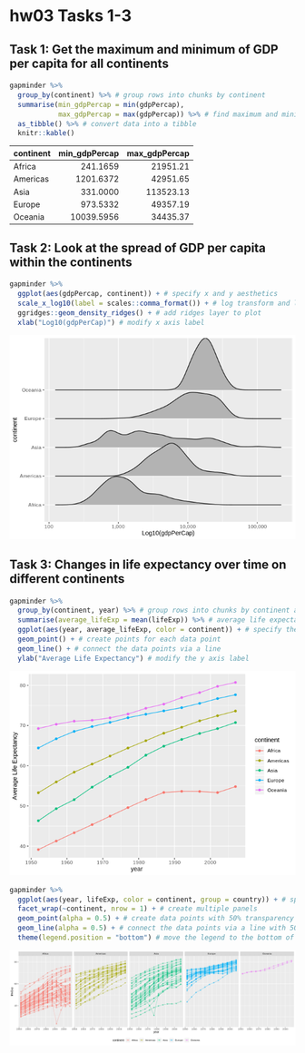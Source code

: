 hw03 Tasks 1-3
================

## Task 1: Get the maximum and minimum of GDP per capita for all continents

``` r
gapminder %>% 
  group_by(continent) %>% # group rows into chunks by continent
  summarise(min_gdpPercap = min(gdpPercap),
            max_gdpPercap = max(gdpPercap)) %>% # find maximum and minimum gdpPercap values
  as_tibble() %>% # convert data into a tibble
  knitr::kable()
```

| continent | min\_gdpPercap | max\_gdpPercap |
| :-------- | -------------: | -------------: |
| Africa    |       241.1659 |       21951.21 |
| Americas  |      1201.6372 |       42951.65 |
| Asia      |       331.0000 |      113523.13 |
| Europe    |       973.5332 |       49357.19 |
| Oceania   |     10039.5956 |       34435.37 |

## Task 2: Look at the spread of GDP per capita within the continents

``` r
gapminder %>% 
  ggplot(aes(gdpPercap, continent)) + # specify x and y aesthetics
  scale_x_log10(label = scales::comma_format()) + # log transform and label in comma format
  ggridges::geom_density_ridges() + # add ridges layer to plot
  xlab("Log10(gdpPerCap)") # modify x axis label
```

![](hw03_tasks_1-3_files/figure-gfm/unnamed-chunk-3-1.png)<!-- -->

## Task 3: Changes in life expectancy over time on different continents

``` r
gapminder %>% 
  group_by(continent, year) %>% # group rows into chunks by continent and year
  summarise(average_lifeExp = mean(lifeExp)) %>% # average life expectancies for each continent
  ggplot(aes(year, average_lifeExp, color = continent)) + # specify the x and y aesthetics
  geom_point() + # create points for each data point
  geom_line() + # connect the data points via a line
  ylab("Average Life Expectancy") # modify the y axis label
```

![](hw03_tasks_1-3_files/figure-gfm/unnamed-chunk-4-1.png)<!-- -->

``` r
gapminder %>% 
  ggplot(aes(year, lifeExp, color = continent, group = country)) + # specifiy x, y, color, and group aesthetics
  facet_wrap(~continent, nrow = 1) + # create multiple panels
  geom_point(alpha = 0.5) + # create data points with 50% transparency
  geom_line(alpha = 0.5) + # connect the data points via a line with 50% transparency
  theme(legend.position = "bottom") # move the legend to the bottom of the plot
```

![](hw03_tasks_1-3_files/figure-gfm/unnamed-chunk-5-1.png)<!-- -->
